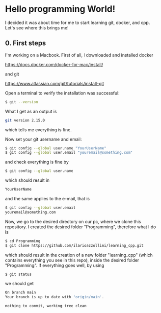 # Hello programming World!

I decided it was about time for me to start learning git, docker, and cpp. Let's see where this brings me!

## 0. First steps

I'm working on a Macbook. First of all, I downloaded and installed docker

https://docs.docker.com/docker-for-mac/install/

and git

https://www.atlassian.com/git/tutorials/install-git

Open a terminal to verify the installation was successful:
```bash
$ git --version
```

What I get as an output is
```bash
git version 2.15.0
```
which tells me everything is fine.

Now set your git username and email:
```bash
$ git config --global user.name "YourUserName"
$ git config --global user.email "youremail@something.com"
```
and check everything is fine by
```bash
$ git config --global user.name
```
which should result in
```bash
YourUserName
```
and the same applies to the e-mail, that is
```bash
$ git config --global user.email
youremail@something.com
```

Now, we go to the desired directory on our pc, where we clone this repository. I created the desired folder "Programming", therefore what I do is
```bash
$ cd Programming
$ git clone https://github.com/ilarioazzollini/learning_cpp.git
```
which should result in the creation of a new folder "learning_cpp" (which contains everything you see in this repo), inside the desired folder "Programming". If everything goes well, by using
```bash
$ git status
```
we should get
```bash
On branch main
Your branch is up to date with 'origin/main'.

nothing to commit, working tree clean
```
